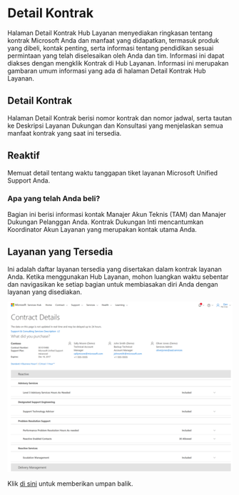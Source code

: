 # <a name="contract-details"></a>Detail Kontrak

Halaman Detail Kontrak Hub Layanan menyediakan ringkasan tentang kontrak Microsoft Anda dan manfaat yang didapatkan, termasuk produk yang dibeli, kontak penting, serta informasi tentang pendidikan sesuai permintaan yang telah diselesaikan oleh Anda dan tim. Informasi ini dapat diakses dengan mengklik Kontrak di Hub Layanan. Informasi ini merupakan gambaran umum informasi yang ada di halaman Detail Kontrak Hub Layanan.

## <a name="contract-details"></a>Detail Kontrak

Halaman Detail Kontrak berisi nomor kontrak dan nomor jadwal, serta tautan ke Deskripsi Layanan Dukungan dan Konsultasi yang menjelaskan semua manfaat kontrak yang saat ini tersedia.

## <a name="reactive"></a>Reaktif

Memuat detail tentang waktu tanggapan tiket layanan Microsoft Unified Support Anda.

### <a name="what-did-you-purchase"></a>Apa yang telah Anda beli?

Bagian ini berisi informasi kontak Manajer Akun Teknis (TAM) dan Manajer Dukungan Pelanggan Anda. Kontrak Dukungan Inti mencantumkan Koordinator Akun Layanan yang merupakan kontak utama Anda.

## <a name="available-services"></a>Layanan yang Tersedia

Ini adalah daftar layanan tersedia yang disertakan dalam kontrak layanan Anda. Ketika menggunakan Hub Layanan, mohon luangkan waktu sebentar dan navigasikan ke setiap bagian untuk membiasakan diri Anda dengan layanan yang disediakan.

![Gambar Detail Kontrak 1](contract-details1.PNG)


Klik <a href="mailto:SHub_Feedback_RC@Microsoft.com?subject=Resource%20Center%20Feedback%3A%20%3CInsert%20feedback%20topic%3E%3E&amp;body=%3C%3Cplease%20submit%20your%20feedback%20with%20enough%20detail%20on%20the%20problem%2C%20reproduction%20steps%20and%20what%20you%20desire%20to%20happen%3E%3E" target="_blank">di sini</a> untuk memberikan umpan balik.
